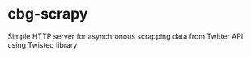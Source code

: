 cbg-scrapy
==========

Simple HTTP server for asynchronous scrapping  data from Twitter API using Twisted library